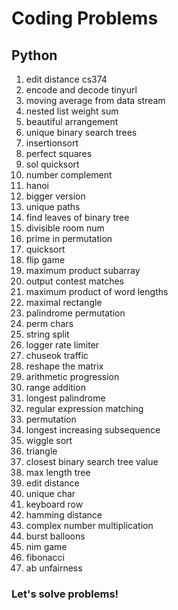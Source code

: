 # Coding Problems

## Python
1. edit distance cs374 
2. encode and decode tinyurl 
3. moving average from data stream 
4. nested list weight sum 
5. beautiful arrangement 
6. unique binary search trees 
7. insertionsort 
8. perfect squares 
9. sol quicksort 
10. number complement 
11. hanoi 
12. bigger version 
13. unique paths 
14. find leaves of binary tree 
15. divisible room num 
16. prime in permutation 
17. quicksort 
18. flip game 
19. maximum product subarray 
20. output contest matches 
21. maximum product of word lengths 
22. maximal rectangle 
23. palindrome permutation 
24. perm chars 
25. string split 
26. logger rate limiter 
27. chuseok traffic 
28. reshape the matrix 
29. arithmetic progression 
30. range addition 
31. longest palindrome 
32. regular expression matching 
33. permutation 
34. longest increasing subsequence 
35. wiggle sort 
36. triangle 
37. closest binary search tree value 
38. max length tree 
39. edit distance 
40. unique char 
41. keyboard row 
42. hamming distance 
43. complex number multiplication 
44. burst balloons 
45. nim game 
46. fibonacci 
47. ab unfairness 

### Let's solve problems!
